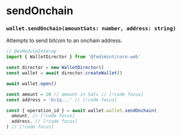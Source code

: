 # sendOnchain

### `wallet.sendOnchain(amountSats: number, address: string)`

Attempts to send bitcoin to an onchain address.

```ts twoslash
// @esModuleInterop
import { WalletDirector } from '@fedimint/core-web'

const director = new WalletDirector()
const wallet = await director.createWallet()

await wallet.open()

const amount = 20 // amount in Sats // [!code focus]
const address = 'bc1q...' // [!code focus]

const { operation_id } = await wallet.wallet.sendOnchain(
  amount, // [!code focus]
  address, // [!code focus]
) // [!code focus]
```
